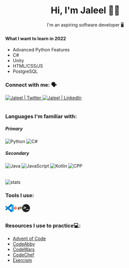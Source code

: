<div align=center>
  <h1> Hi, I'm Jaleel 👋🏿</h1>
   <p>I'm an aspiring software developer 🖥</p>
</div>

<div>
 
<h4>What I want to learn in 2022</h4>
  <ul>
    <li>Advanced Python Features</li>
    <li>C#</li>
    <li>Unity</li>
    <li>HTML/CSS/JS</li>
    <li>PostgreSQL</li>
  </ul>
  </div>



<div>
  <h3>Connect with me: 🗣</h3>
<a  href="https://twitter.com/Jaleel_v_S">
  <img alt="Jaleel | Twitter"  src="https://img.shields.io/badge/Twitter-1DA1F2?style=for-the-badge&logo=twitter&logoColor=white"/>
 </a>
<a href="https://www.linkedin.com/in/jaleel-douglas-van-staden-6b4a70196/">
  <img alt="Jaleel | LinkedIn" src="https://img.shields.io/badge/LinkedIn-0077B5?style=for-the-badge&logo=linkedin&logoColor=white"/>
 </a>
      </div>
<br />

 <div>
<h3>Languages I'm familiar with: </h3>
  <h5>Primary</h5>
<img alt="Python" src="https://img.shields.io/badge/Python-14354C?style=for-the-badge&logo=python&logoColor=white" />
<img alt="C#" src="https://img.shields.io/badge/C%23-239120?style=for-the-badge&logo=c-sharp&logoColor=white" />
  <h5>Secondary</h5>
<img alt="Java" src="https://img.shields.io/badge/Java-ED8B00?style=for-the-badge&logo=java&logoColor=white" />
<img alt="JavaScript" src="https://img.shields.io/badge/JavaScript-F7DF1E?style=for-the-badge&logo=javascript&logoColor=black"/>
<img alt="Kotlin" src="https://img.shields.io/badge/Kotlin-0095D5?&style=for-the-badge&logo=kotlin&logoColor=white"/>
<img alt="CPP" src="https://img.shields.io/badge/C%2B%2B-00599C?style=for-the-badge&logo=c%2B%2B&logoColor=white"/>
     </div>

<br />
<br />

 <div>
<img alt="stats" src="https://github-readme-stats.vercel.app/api/top-langs/?username=Jaleel-VS&langs_count=50&layout=compact&theme=gruvbox&show_icons=true" />
     </div>


### Tools I use:

<img align="left" alt="Visual Studio Code" width="26px" src="https://raw.githubusercontent.com/github/explore/80688e429a7d4ef2fca1e82350fe8e3517d3494d/topics/visual-studio-code/visual-studio-code.png" />
<img align="left" alt="Git" width="26px" src="https://raw.githubusercontent.com/github/explore/80688e429a7d4ef2fca1e82350fe8e3517d3494d/topics/git/git.png" />
<img align="left" alt="Terminal" width="26px" src="https://raw.githubusercontent.com/github/explore/80688e429a7d4ef2fca1e82350fe8e3517d3494d/topics/terminal/terminal.png" />

<br />
<br />



### Resources I use to practice💻:
    

- [Advent of Code](http://adventofcode.com/)
- [CodeAbby](https://www.codeabbey.com/)
- [CodeWars](https://www.codewars.com/)
- [CodeChef](https://www.codechef.com/problems/school/?itm_medium=navmenu&itm_campaign=problems_head)
- [Exercism](https://exercism.io/)



[twitter]: https://twitter.com/Jaleel_v_S

[linkedin]: https://www.linkedin.com/in/jaleel-douglas-van-staden-6b4a70196/
[java]: https://docs.oracle.com/javase/7/docs/technotes/guides/language/
[csharp]: https://docs.microsoft.com/en-us/dotnet/csharp/tour-of-csharp/
[python]: https://www.python.org/
[rust]: https://www.rust-lang.org/

